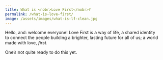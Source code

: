 ```yaml
---
title: What is <nobr>Love First</nobr>?
permalink: /what-is-love-first/
image: /assets/images/what-is-lf-clean.jpg
---
```


<!-- what is it? -->
Hello, and: welcome everyone! <nobr>Love First</nobr> is a way of life, a shared identity to connect the people building a brighter, lasting future for all of us; a world made with love, _first_.
<!-- Hint for those looking under the hood: what might the meaning of a colon be? -->

One’s not quite ready to do this yet.
